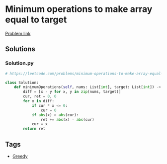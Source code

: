 # Minimum operations to make array equal to target

[Problem link](https://leetcode.com/problems/minimum-operations-to-make-array-equal-to-target/)

## Solutions


### Solution.py
```py
# https://leetcode.com/problems/minimum-operations-to-make-array-equal-to-target/

class Solution:
    def minimumOperations(self, nums: List[int], target: List[int]) -> int:
        diff = [x - y for x, y in zip(nums, target)]
        cur, ret = 0, 0
        for x in diff:
            if cur * x <= 0:
                cur = 0
            if abs(x) > abs(cur):
                ret += abs(x) - abs(cur)
            cur = x
        return ret
```
## Tags

* [Greedy](/README.md#Greedy)
